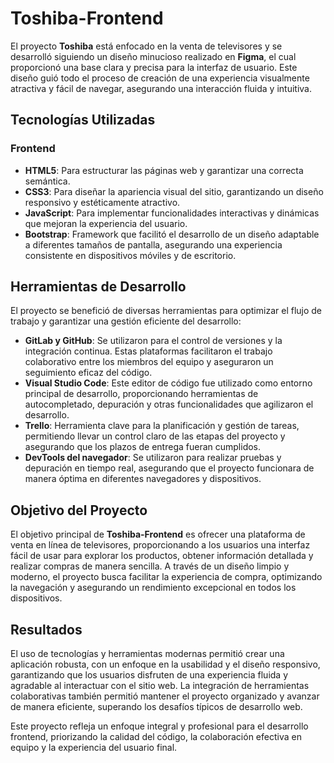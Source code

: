 # Toshiba-Frontend

El proyecto **Toshiba** está enfocado en la venta de televisores y se desarrolló siguiendo un diseño minucioso realizado en **Figma**, el cual proporcionó una base clara y precisa para la interfaz de usuario. Este diseño guió todo el proceso de creación de una experiencia visualmente atractiva y fácil de navegar, asegurando una interacción fluida y intuitiva.

## Tecnologías Utilizadas

### Frontend
- **HTML5**: Para estructurar las páginas web y garantizar una correcta semántica.
- **CSS3**: Para diseñar la apariencia visual del sitio, garantizando un diseño responsivo y estéticamente atractivo.
- **JavaScript**: Para implementar funcionalidades interactivas y dinámicas que mejoran la experiencia del usuario.
- **Bootstrap**: Framework que facilitó el desarrollo de un diseño adaptable a diferentes tamaños de pantalla, asegurando una experiencia consistente en dispositivos móviles y de escritorio.

## Herramientas de Desarrollo

El proyecto se benefició de diversas herramientas para optimizar el flujo de trabajo y garantizar una gestión eficiente del desarrollo:

- **GitLab y GitHub**: Se utilizaron para el control de versiones y la integración continua. Estas plataformas facilitaron el trabajo colaborativo entre los miembros del equipo y aseguraron un seguimiento eficaz del código.
- **Visual Studio Code**: Este editor de código fue utilizado como entorno principal de desarrollo, proporcionando herramientas de autocompletado, depuración y otras funcionalidades que agilizaron el desarrollo.
- **Trello**: Herramienta clave para la planificación y gestión de tareas, permitiendo llevar un control claro de las etapas del proyecto y asegurando que los plazos de entrega fueran cumplidos.
- **DevTools del navegador**: Se utilizaron para realizar pruebas y depuración en tiempo real, asegurando que el proyecto funcionara de manera óptima en diferentes navegadores y dispositivos.

## Objetivo del Proyecto

El objetivo principal de **Toshiba-Frontend** es ofrecer una plataforma de venta en línea de televisores, proporcionando a los usuarios una interfaz fácil de usar para explorar los productos, obtener información detallada y realizar compras de manera sencilla. A través de un diseño limpio y moderno, el proyecto busca facilitar la experiencia de compra, optimizando la navegación y asegurando un rendimiento excepcional en todos los dispositivos.

## Resultados

El uso de tecnologías y herramientas modernas permitió crear una aplicación robusta, con un enfoque en la usabilidad y el diseño responsivo, garantizando que los usuarios disfruten de una experiencia fluida y agradable al interactuar con el sitio web. La integración de herramientas colaborativas también permitió mantener el proyecto organizado y avanzar de manera eficiente, superando los desafíos típicos de desarrollo web.

Este proyecto refleja un enfoque integral y profesional para el desarrollo frontend, priorizando la calidad del código, la colaboración efectiva en equipo y la experiencia del usuario final.

